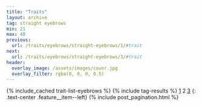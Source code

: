 ```yaml
---
title: "Traits"
layout: archive
tag: straight eyebrows
min: 21
max: 40
previous:
  url: /traits/eyebrows/straight-eyebrows/1/#trait
next:
  url: /traits/eyebrows/straight-eyebrows/3/#trait
header:
  overlay_image: /assets/images/cover.jpg
  overlay_filter: rgba(0, 0, 0, 0.5)
---
```

{% include_cached trait-list-eyebrows %}
{% include tag-results %}
[1](/traits/eyebrows/straight-eyebrows/1/#trait) 2 [3](/traits/eyebrows/straight-eyebrows/3/#trait) 
{: .text-center .feature__item--left}
{% include post_pagination.html %}

